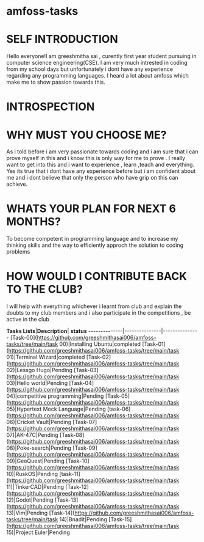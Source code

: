 # amfoss-tasks

# SELF INTRODUCTION

Hello everyone!I am greeshmitha sai , curently first year student pursuing in computer science engineering(CSE). I am very much intrested in coding from my school days but unfortunately i dont have any experience regarding any programming languages. I heard a lot about amfoss which make me to show passion towards this.

# INTROSPECTION
# WHY MUST YOU CHOOSE ME?

As i told before i am very passionate towards coding and i am sure that i can prove myself in this and i know this is only way for me to prove . I really want to get into this and i want to experience , learn ,teach and everything. Yes its true that i dont have any experience before but i am confident about me and i dont believe that only the person who have grip on this can achieve.

# WHATS YOUR PLAN FOR NEXT 6 MONTHS?

To become competent in programming language and to increase my thinking skills and the way to efficiently approch the solution to coding problems

# HOW WOULD I CONTRIBUTE BACK TO THE CLUB?

I will help with everything whichever i learnt from club and explain the doubts to my club members and i also participate in the competitions , be active in the club

**Tasks Lists**|**Description**|
**status**
--------------|---------------|---------------
[Task-00](https://github.com/greeshmithasai006/amfoss-tasks/tree/main/task 00)|Installing Ubuntu|completed
[Task-01](https://github.com/greeshmithasai006/amfoss-tasks/tree/main/task 01)|Terminal Wizard|completed
[Task-02](https://github.com/greeshmithasai006/amfoss-tasks/tree/main/task 02)|Lessgo Hugo|Pending
[Task-03](https://github.com/greeshmithasai006/amfoss-tasks/tree/main/task 03)|Hello world|Pending
[Task-04](https://github.com/greeshmithasai006/amfoss-tasks/tree/main/task 04)|competitive programming|Pending
[Task-05](https://github.com/greeshmithasai006/amfoss-tasks/tree/main/task 05)|Hypertext Mock Language|Pending
[task-06](https://github.com/greeshmithasai006/amfoss-tasks/tree/main/task 06)|Cricket Vault|Pending
[Task-07](https://github.com/greeshmithasai006/amfoss-tasks/tree/main/task 07)|AK-47C|Pending
[Task-08](https://github.com/greeshmithasai006/amfoss-tasks/tree/main/task 08)|Poke-search|Pending
[Task-09](https://github.com/greeshmithasai006/amfoss-tasks/tree/main/task 09)|GeoQuest|Pending
[Task-10](https://github.com/greeshmithasai006/amfoss-tasks/tree/main/task 10)|RuskOS|Pending
[task-11](https://github.com/greeshmithasai006/amfoss-tasks/tree/main/task 11)|TinkerCAD|Pending
[Task-12](https://github.com/greeshmithasai006/amfoss-tasks/tree/main/task 12)|Godot|Pending
[Task-13](https://github.com/greeshmithasai006/amfoss-tasks/tree/main/task 13)|Vim|Pending
[Task-14](https://github.com/greeshmithasai006/amfoss-tasks/tree/main/task 14)|Bnadit|Pending
[Task-15](https://github.com/greeshmithasai006/amfoss-tasks/tree/main/task 15)|Project Euler|Pending


